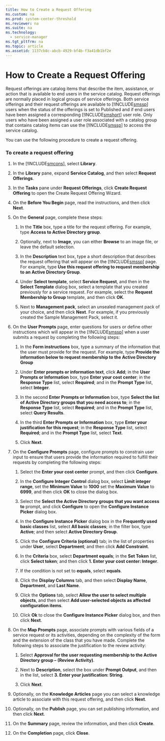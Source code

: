 ```yaml
---
title: How to Create a Request Offering
ms.custom: na
ms.prod: system-center-threshold
ms.reviewer: na
ms.suite: na
ms.technology: 
  - service-manager
ms.tgt_pltfrm: na
ms.topic: article
ms.assetid: 1137cb8c-abcb-4929-bf4b-f3a41db1bf2e
---
```

# How to Create a Request Offering
Request offerings are catalog items that describe the item, assistance, or action that is available to end users in the service catalog. Request offerings are normally placed in logical groups of service offerings. Both service offerings and their request offerings are available to [!INCLUDE[smssp](../../Token/smssp_md.md)] users when the status of the offerings is set to Published and if end users have been assigned a corresponding [!INCLUDE[smshort](../../Token/smshort_md.md)] user role. Only users who have been assigned a user role associated with a catalog group that contains catalog items can use the [!INCLUDE[smssp](../../Token/smssp_md.md)] to access the service catalog.

You can use the following procedure to create a request offering.

### To create a request offering

1.  In the [!INCLUDE[smcons](../../Token/smcons_md.md)], select **Library**.

2.  In the **Library** pane, expand **Service Catalog**, and then select **Request Offerings**.

3.  In the **Tasks** pane under **Request Offerings**, click **Create Request Offering** to open the Create Request Offering Wizard.

4.  On the **Before You Begin** page, read the instructions, and then click **Next**.

5.  On the **General** page, complete these steps:

    1.  In the **Title** box, type a title for the request offering. For example, type **Access to Active Directory group**.

    2.  Optionally, next to **Image**, you can either **Browse** to an image file, or leave the default selection.

    3.  In the **Description** text box, type a short description that describes the request offering that will appear on the [!INCLUDE[smssp](../../Token/smssp_md.md)] page. For example, type **Use this request offering to request membership to an Active Directory Group**.

    4.  Under **Select template**, select **Service Request**, and then in the **Select Template** dialog box, select a template that you created previously for a service request. For example, select the **Request Membership to Group** template, and then click **OK**.

    5.  Next to **Management pack**, select an unsealed management pack of your choice, and then click **Next**. For example, if you previously created the Sample Management Pack, select it.

6.  On the **User Prompts** page, enter questions for users or define other instructions which will appear in the [!INCLUDE[smssp](../../Token/smssp_md.md)] when a user submits a request by completing the following steps:

    1.  In the **Form instructions** box, type a summary of the information that the user must provide for the request. For example, type **Provide the information below to request membership to the Active Directory Group**

    2.  Under **Enter prompts or information text**, click **Add**; in the **User Prompts or Information** box, type **Enter your cost center**; in the **Response Type** list, select **Required**; and in the **Prompt Type** list, select **Integer**.

    3.  In the second **Enter Prompts or Information** box, type **Select the list of Active Directory groups that you need access to**; in the **Response Type** list, select **Required**; and in the **Prompt Type** list, select **Query Results**.

    4.  In the third **Enter Prompts or Information** box, type **Enter your justification for this request**; in the **Response Type** list, select **Required**; and in the **Prompt Type** list, select **Text**.

    5.  Click **Next**.

7.  On the **Configure Prompts** page, configure prompts to constrain user input to ensure that users provide the information required to fulfill their requests by completing the following steps:

    1.  Select the **Enter your cost center** prompt, and then click **Configure**.

    2.  In the **Configure Integer Control** dialog box, select **Limit integer range**, set the **Minimum Value** to **1000** set the **Maximum Value** to **6999**, and then click **OK** to close the dialog box.

    3.  Select the **Select the Active Directory groups that you want access to** prompt, and click **Configure** to open the **Configure Instance Picker** dialog box.

    4.  In the **Configure Instance Picker** dialog box in the **Frequently used basic classes** list, select **All basic classes**; in the filter box, type **Active**; and then select **Active Directory Group**.

    5.  Click the **Configure Criteria \(optional\)** tab; in the list of properties under **User**, select **Department**; and then click **Add Constraint**.

    6.  In the **Criteria** box, select **Department equals**; in the **Set Token** list, click **Select token**; and then click **1. Enter your cost center: Integer**.

    7.  If the condition is not set to **equals**, select **equals**.

    8.  Click the **Display Columns** tab, and then select **Display Name**, **Department**, and **Last Name**.

    9. Click the **Options** tab, select **Allow the user to select multiple objects**, and then select **Add user\-selected objects as affected configuration items**.

    10. Click **Ok** to close the **Configure Instance Picker** dialog box, and then click **Next**.

8.  On the **Map Prompts** page, associate prompts with various fields of a service request or its activities, depending on the complexity of the form and the extension of the class that you have made. Complete the following steps to associate the justification to the review activity:

    1.  Select **Approval for the user requesting membership to the Active Directory group – \(Review Activity\)**.

    2.  Next to **Description**, select the box under **Prompt Output**, and then in the list, select **3. Enter your justification: String**.

    3.  Click **Next**.

9. Optionally, on the **Knowledge Articles** page you can select a knowledge article to associate with this request offering, and then click **Next**.

10. Optionally, on the **Publish** page, you can set publishing information, and then click **Next**.

11. On the **Summary** page, review the information, and then click **Create**.

12. On the **Completion** page, click **Close**.


